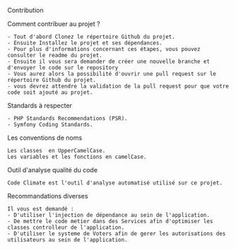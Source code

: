 Contribution 

Comment contribuer au projet ?

    - Tout d'abord Clonez le répertoire Github du projet.
    - Ensuite Installez le projet et ses dépendances. 
    - Pour plus d'informations concernant ces étapes, vous pouvez consulter le readme du projet.
    - Ensuite il vous sera demander de créer une nouvelle branche et d'envoyer le code sur le repository 
    - Vous aurez alors la possibilité d'ouvrir une pull request sur le répertoire Github du projet.
    - vous devrez attendre la validation de la pull request pour que votre code soit ajouté au projet.


Standards à respecter

    - PHP Standards Recommendations (PSR).
    - Symfony Coding Standards.

Les conventions de noms

    Les classes  en UpperCamelCase.
    Les variables et les fonctions en camelCase.

Outil d'analyse qualité du code

    Code Climate est l'outil d'analyse automatisé utilisé sur ce projet.

Recommandations diverses

    Il vous est demandé :
    - D'utiliser l'injection de dépendance au sein de l'application.
    - De mettre le code metier dans des Services afin d'optimiser les classes controlleur de l'application.
    - D'utiliser le systeme de Voters afin de gerer les autorisations des utilisateurs au sein de l'application.
